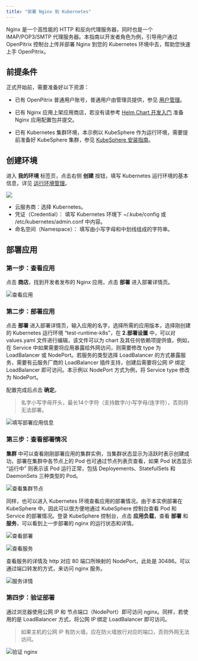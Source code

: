 ```yaml
---
title: "部署 Nginx 到 Kubernetes"
---
```


 Nginx 是一个高性能的 HTTP 和反向代理服务器，同时也是一个 IMAP/POP3/SMTP 代理服务器。本指南以开发者角色为例，引导用户通过 OpenPitrix 控制台上传并部署 Nginx 到您的 Kubernetes 环境中去，帮助您快速上手 OpenPitrix。

## 前提条件

正式开始前，需要准备好以下资源：
 
 - 已有 OpenPitrix 普通用户账号，普通用户由管理员提供，参见 [用户管理](../user-management/#创建用户)。

 - 已有 Nginx 应用上架应用商店，若没有请参考 [Helm Chart 开发入门](../../developer-guide/helm-developer-guide) 准备 Nginx 应用配置包并提交。
 
 - 已有 Kubernetes 集群环境，本示例以 KubeSphere 作为运行环境，需要提前准备好 KubeSphere 集群，参见 [KubeSphere 安装指南](../https://docs.kubesphere.io/express/zh-CN/KubeSphere-Installer-Guide/)。


## 创建环境

进入 **我的环境** 标签页，点击右侧 **创建** 按钮，填写 Kubernetes 运行环境的基本信息，详见 [运行环境管理](../runtime-management/#创建运行环境)。

![](/create-runtime-kubernetes.png)

- 云服务商：选择 Kubernetes。
- 凭证（Credential）： 填写 Kubernetes 环境下 ~/.kube/config 或 /etc/kubernetes/admin.conf 中内容。
- 命名空间（Namespace）： 填写由小写字母和中划线组成的字符串。


## 部署应用

### 第一步：查看应用

点击 **商店**，找到开发者发布的 Nginx 应用，点击 **部署** 进入部署详情页。

![查看应用](/app-kubernetes.png)

### 第二步：部署应用

点击 **部署** 进入部署详情页，输入应用的名字，选择所需的应用版本，选择刚创建的 Kubernetes 运行环境 “test-runtime-k8s”，在 **2.部署设置** 中，可以对 values.yaml 文件进行编辑，该文件可以为 chart 及其任何依赖项提供值，例如，在 Service 中如果需要将应用暴露给外网访问，则需要修改 type 为 LoadBalancer 或 NodePort。若服务的类型选择 LoadBalancer 的方式暴露服务，需要有云服务厂商的 LoadBalancer 插件支持，创建后需要将公网 IP 绑定 LoadBalancer 即可访问。本示例以 NodePort 方式为例，将 Service type 修改为 NodePort。

配置完成后点击 **确定**。

> 名字小写字母开头，最长14个字符（支持数字/小写字母/连字符），否则将无法部署。

![填写部署应用信息](/deploy-cluster-kubernetes.png)

### 第三步：查看部署情况

**集群** 中可以查看刚刚部署应用的集群实例，当集群状态显示为活跃时表示创建成功，部署在集群中各节点上的 Pod 也可通过节点列表页查看，如果 Pod 状态显示 “运行中” 则表示该 Pod 运行正常，包括 Deployements、StatefulSets 和 DaemonSets 三种类型的 Pod。

![查看集群节点](/k8s-pod-cluster-details.png)

同样，也可以进入 Kubernetes 环境查看应用的部署情况。由于本实例部署在 KubeSphere 中，因此可以很方便地通过 KubeSphere 控制台查看 Pod 和 Service 的部署情况。登录 KubeSphere 控制台，点击 **应用负载**，查看 **部署** 和 **服务**，可以看到上一步部署的 nginx 的运行状态和详情。

![查看部署](/pod-nginx-kubesphere.png)

![查看服务](/svc-nginx-kubesphere.png)

查看服务的详情及 http 对应 80 端口所映射的 NodePort，此处是 30486。可以通过端口转发的方式，来访问 nginx 服务。

![服务详情](/svc-details.png)

### 第四步：验证部署

通过浏览器使用公网 IP 和 节点端口（NodePort）即可访问 nginx。同样，若使用的是 LoadBalancer 方式，将公网 IP 绑定 LoadBalancer 即可访问。

> 如果主机的公网 IP 有防火墙，应在防火墙放行对应的端口，否则外网无法访问。

![验证 nginx](/nginx-home.png)
